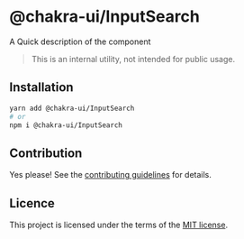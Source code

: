 # @chakra-ui/InputSearch

A Quick description of the component

> This is an internal utility, not intended for public usage.

## Installation

```sh
yarn add @chakra-ui/InputSearch
# or
npm i @chakra-ui/InputSearch
```

## Contribution

Yes please! See the
[contributing guidelines](https://github.com/chakra-ui/chakra-ui/blob/master/CONTRIBUTING.md)
for details.

## Licence

This project is licensed under the terms of the
[MIT license](https://github.com/chakra-ui/chakra-ui/blob/master/LICENSE).
